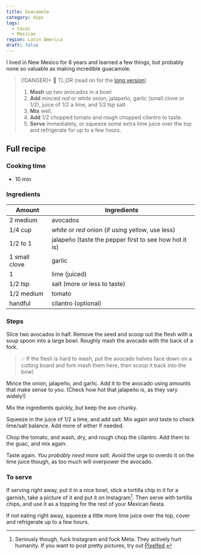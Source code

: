 ```yaml
---
title: Guacamole
category: dips
tags:
  - tacos
  - Mexican
region: Latin America
draft: false
---
```

I lived in New Mexico for 6 years and learned a few things, but probably none so valuable as making incredible guacamole. 

> [!DANGER]+ 🥱 TL;DR
> (read on for the [long version](#full-recipe))
> 1. **Mash** up two avocados in a bowl
> 2. **Add** minced *red* or *white* onion, jalapeño, garlic (small clove or 1/2), juice of 1/2 a lime, and 1/2 tsp salt
> 3. **Mix** well.
> 4. **Add** 1/2 chopped tomato and rough chopped cilantro to taste. 
> 5. **Serve** immediately, or squeeze some extra lime juice over the top and refrigerate for up to a few hours. 
## Full recipe
### Cooking time
- 10 min
### Ingredients

| Amount        | Ingredients                                            |
| ------------- | ------------------------------------------------------ |
| 2 medium      | avocados                                               |
| 1/4 cup       | *white* or *red* onion (if using yellow, use less)     |
| 1/2 to 1      | jalapeño (taste the pepper first to see how hot it is) |
| 1 small clove | garlic                                                 |
| 1             | lime (juiced)                                          |
| 1/2 tsp       | salt (more or less to taste)                           |
| 1/2 medium    | tomato                                                 |
| handful       | cilantro (optional)                                    |
### Steps

Slice two avocados in half. Remove the seed and scoop out the flesh with a soup spoon into a large bowl. Roughly mash the avocado with the back of a fork. 

> 💡  If the flesh is hard to mash, put the avocado halves face down on a cutting board and fork mash them here, then scoop it back into the bowl. 

Mince the onion, jalapeño, and garlic. Add it to the avocado using amounts that make sense to you. (Check how hot that jalapeño is, as they vary widely!)

Mix the ingredients quickly, but keep the avo chunky. 

Squeeze in the juice of 1/2 a lime, and add salt. Mix again and taste to check lime/salt balance. Add more of either if needed. 

Chop the tomato, and wash, dry, and rough chop the cilantro. Add them to the guac, and mix again. 

Taste again. *You probably need more salt.* Avoid the urge to overdo it on the lime juice though, as too much will overpower the avocado. 
### To serve

If serving right away, put it in a nice bowl, stick a tortilla chip in it for a garnish, take a picture of it and put it on Instagram[^1]. Then serve with tortilla chips, and use it as a topping for the rest of your Mexican fiesta. 

If not eating right away, squeeze a little more lime juice over the top, cover and refrigerate up to a few hours. 

[^1]: Seriously though, fuck Instagram and fuck Meta. They actively hurt humanity. If you want to post pretty pictures, try out [Pixelfed](https://pixelfed.social/johnnyvenom).